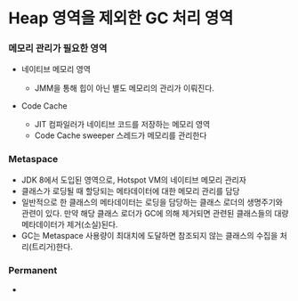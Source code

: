 # Heap 영역을 제외한 GC 처리 영역

### 메모리 관리가 필요한 영역

* 네이티브 메모리 영역
  * JMM을 통해 힙이 아닌 별도 메모리의 관리가 이뤄진다.
*   Code Cache

    * JIT 컴파일러가 네이티브 코드를 저장하는 메모리 영역
    * Code Cache sweeper 스레드가 메모리를 관리한다



### Metaspace

* JDK 8에서 도입된 영역으로, Hotspot VM의 네이티브 메모리 관리자
* 클래스가 로딩될 때 할당되는 메타데이터에 대한 메모리 관리를 담당 
* 일반적으로 한 클래스의 메타데이터는 로딩을 담당하는 클래스 로더의 생명주기와 관련이 있다. 만약 해당 클래스 로더가 GC에 의해 제거되면 관련된 클래스들의 대량 메타데이터가 제거(소실)된다.
* GC는 Metaspace 사용량이 최대치에 도달하면 참조되지 않는 클래스의 수집을 처리(트리거)한다.

### Permanent

*







